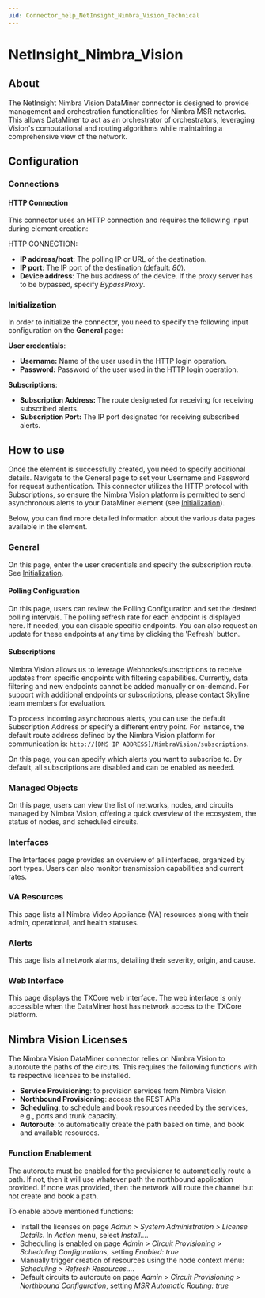```yaml
---
uid: Connector_help_NetInsight_Nimbra_Vision_Technical
---
```


# NetInsight_Nimbra_Vision

## About

The NetInsight Nimbra Vision DataMiner connector is designed to provide management and orchestration functionalities for Nimbra MSR networks. This allows DataMiner to act as an orchestrator of orchestrators, leveraging Vision's computational and routing algorithms while maintaining a comprehensive view of the network.

## Configuration

### Connections

#### HTTP Connection

This connector uses an HTTP connection and requires the following input during element creation:

HTTP CONNECTION:

- **IP address/host**: The polling IP or URL of the destination.
- **IP port**: The IP port of the destination (default: *80*).
- **Device address**: The bus address of the device. If the proxy server has to be bypassed, specify *BypassProxy*.

### Initialization

In order to initialize the connector, you need to specify the following input configuration on the **General** page:

**User credentials**:

- **Username:** Name of the user used in the HTTP login operation.
- **Password:** Password of the user used in the HTTP login operation.

**Subscriptions**:

- **Subscription Address:** The route designeted for receiving for receiving subscribed alerts.
- **Subscription Port:** The IP port designated for receiving subscribed alerts.

## How to use
Once the element is successfully created, you need to specify additional details. Navigate to the General page to set your Username and Password for request authentication. This connector utilizes the HTTP protocol with Subscriptions, so ensure the Nimbra Vision platform is permitted to send asynchronous alerts to your DataMiner element (see [Initialization](#initialization)).

Below, you can find more detailed information about the various data pages available in the element.

### General
On this page, enter the user credentials and specify the subscription route. See [Initialization](#initialization).

#### Polling Configuration
On this page, users can review the Polling Configuration and set the desired polling intervals. The polling refresh rate for each endpoint is displayed here. If needed, you can disable specific endpoints. You can also request an update for these endpoints at any time by clicking the 'Refresh' button.

#### Subscriptions
Nimbra Vision allows us to leverage Webhooks/subscriptions to receive updates from specific endpoints with filtering capabilities. Currently, data filtering and new endpoints cannot be added manually or on-demand. For support with additional endpoints or subscriptions, please contact Skyline team members for evaluation.

To process incoming asynchronous alerts, you can use the default Subscription Address or specify a different entry point. For instance, the default route address defined by the Nimbra Vision platform for communication is: ```http://[DMS IP ADDRESS]/NimbraVision/subscriptions```.

On this page, you can specify which alerts you want to subscribe to. By default, all subscriptions are disabled and can be enabled as needed.

### Managed Objects
On this page, users can view the list of networks, nodes, and circuits managed by Nimbra Vision, offering a quick overview of the ecosystem, the status of nodes, and scheduled circuits.

### Interfaces
The Interfaces page provides an overview of all interfaces, organized by port types. Users can also monitor transmission capabilities and current rates.

### VA Resources
This page lists all Nimbra Video Appliance (VA) resources along with their admin, operational, and health statuses.

### Alerts
This page lists all network alarms, detailing their severity, origin, and cause.

### Web Interface

This page displays the TXCore web interface. The web interface is only accessible when the DataMiner host has network access to the TXCore platform.

## Nimbra Vision Licenses
The Nimbra Vision DataMiner connector relies on Nimbra Vision to autoroute the paths of the circuits. This requires the following functions with its respective licenses to be installed.

- **Service Provisioning**: to provision services from Nimbra Vision
- **Northbound Provisioning**: access the REST APIs
- **Scheduling**: to schedule and book resources needed by the services, e.g., ports and trunk
capacity.
- **Autoroute**: to automatically create the path based on time, and book and available resources.

### Function Enablement
The autoroute must be enabled for the provisioner to automatically route a path. If not, then it will use whatever path the northbound application provided. If none was provided, then the network will route the channel but not create and book a path. 

To enable above mentioned functions:

- Install the licenses on page *Admin > System Administration > License Details*. In *Action* menu, select *Install...*.
- Scheduling is enabled on page *Admin > Circuit Provisioning > Scheduling Configurations*, setting *Enabled: true*
- Manually trigger creation of resources using the node context menu: *Scheduling > Refresh Resources...*. 
- Default circuits to autoroute on page *Admin > Circuit Provisioning > Northbound Configuration*, setting *MSR Automatic Routing: true*